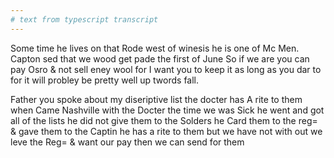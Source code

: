 ```yaml
---
# text from typescript transcript
---
```

Some time he lives on that Rode west of winesis he is one of Mc Men. Capton sed that we wood get pade the first of June So if we are you can pay Osro & not sell eney wool for I want you to keep it as long as you dar to for it will probley be pretty well up twords fall. 

Father you spoke about my diseriptive list the docter has A rite to them when Came Nashville with the Docter the time we was Sick he went and got all of the lists he did not give them to the Solders he Card them to the reg= & gave them to the Captin  he has a rite to them but we have not with out we leve the Reg= & want our pay then we can send for them